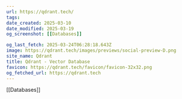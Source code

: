 ```yaml
---
url: https://qdrant.tech/
tags: 
date_created: 2025-03-10
date_modified: 2025-03-19
og_screenshot: [[Databases]]

og_last_fetch: 2025-03-24T06:28:18.643Z
image: https://qdrant.tech/images/previews/social-preview-D.png
site_name: Qdrant
title: Qdrant - Vector Database
favicon: https://qdrant.tech/favicon/favicon-32x32.png
og_fetched_url: https://qdrant.tech
---
```

[[Databases]]
